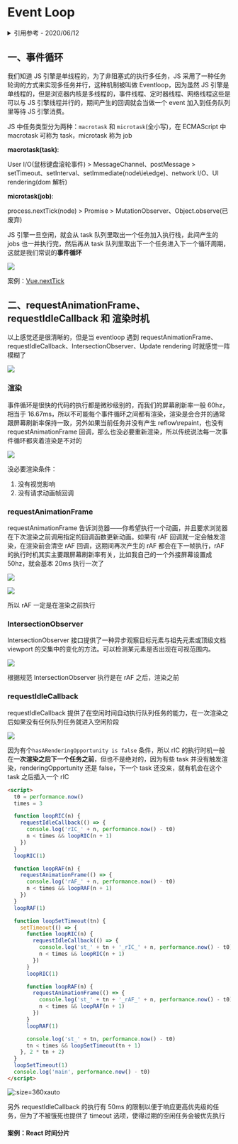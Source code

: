 # Event Loop

<details>
<summary>引用参考 - 2020/06/12</summary>

- [从浏览器多进程到 JS 单线程，JS 运行机制最全面的一次梳理](http://www.dailichun.com/2018/01/21/js_singlethread_eventloop.html) - _Lichun Dai 2018-01-21_
- [从 HTML 规范和 W3C 草案来解读 Event Loop、requestAnimationFrame、requestIdleCallback](https://github.com/sl1673495/blogs/issues/47)
- https://html.spec.whatwg.org/#window-event-loop
- [超好用的 API 之 IntersectionObserver](https://juejin.im/post/5d11ced1f265da1b7004b6f7)
- https://developer.mozilla.org/zh-CN/docs/Web/API/Window/requestAnimationFrame
- https://developer.mozilla.org/zh-CN/docs/Web/API/Window/requestIdleCallback
- [Node 定时器详解](http://www.ruanyifeng.com/blog/2018/02/node-event-loop.html)

</details>

## 一、事件循环

我们知道 JS 引擎是单线程的，为了非阻塞式的执行多任务，JS 采用了一种任务轮询的方式来实现多任务并行，这种机制被叫做 Eventloop，因为虽然 JS 引擎是单线程的，但是浏览器内核是多线程的，事件线程、定时器线程、网络线程这些是可以与 JS 引擎线程并行的，期间产生的回调就会当做一个 event 加入到任务队列里等待 JS 引擎消费。

JS 中任务类型分为两种：`macrotask` 和 `microtask`(全小写)，在 ECMAScript 中 macrotask 可称为 task，microtask 称为 job

**macrotask(task)**:

User I/O(鼠标键盘滚轮事件) > MessageChannel、postMessage > setTimeout、setInterval、setImmediate(node\ie\edge)、network I/O、UI rendering(dom 解析)

**microtask(job)**:

process.nextTick(node) > Promise > MutationObserver、Object.observe(已废弃)

JS 引擎一旦空闲，就会从 task 队列里取出一个任务加入执行栈，此间产生的 jobs 也一并执行完，然后再从 task 队列里取出下一个任务进入下一个循环周期，这就是我们常说的**事件循环**

![](img/eventloop.png)

案例：[Vue.nextTick](/frame/vue/nexttick.md)

## 二、requestAnimationFrame、requestIdleCallback 和 渲染时机

以上感觉还是很清晰的，但是当 eventloop 遇到 requestAnimationFrame、requestIdleCallback、IntersectionObserver、Update rendering 时就感觉一阵模糊了

![](img/eventloop1.png)

### 渲染

事件循环是很快的代码的执行都是微秒级别的，而我们的屏幕刷新率一般 60hz，相当于 16.67ms，所以不可能每个事件循环之间都有渲染，渲染是会合并的通常跟屏幕刷新率保持一致，另外如果当前任务并没有产生 reflow\repaint，也没有 requestAnimationFrame 回调，那么也没必要重新渲染，所以传统说法每一次事件循环都夹着渲染是不对的

![](img/eventloopunrender.png)

没必要渲染条件：
1. 没有视觉影响
2. 没有请求动画帧回调

### requestAnimationFrame

requestAnimationFrame 告诉浏览器——你希望执行一个动画，并且要求浏览器在下次渲染之前调用指定的回调函数更新动画。如果有 rAF 回调就一定会触发渲染，在渲染前会清空 rAF 回调，这期间再次产生的 rAF 都会在下一帧执行，rAF 的执行时机其实主要跟屏幕刷新率有关，比如我自己的一个外接屏幕设置成 50hz，就会基本 20ms 执行一次了

![](img/eventloop50hz.png)

![](img/eventloopraf.png)

所以 rAF 一定是在渲染之前执行

### IntersectionObserver

IntersectionObserver 接口提供了一种异步观察目标元素与祖先元素或顶级文档 viewport 的交集中的变化的方法。可以检测某元素是否出现在可视范围内。

![](img/intersection.png)

根据规范 IntersectionObserver 执行是在 rAF 之后，渲染之前

### requestIdleCallback

requestIdleCallback 提供了在空闲时间自动执行队列任务的能力，在一次渲染之后如果没有任何队列任务就进入空闲阶段

![](img/eventloopidle.png)

因为有个`hasARenderingOpportunity is false` 条件，所以 rIC 的执行时机一般在**一次渲染之后下一个任务之前**，但也不是绝对的，因为有些 task 并没有触发渲染，renderingOpportunity 还是 false，下一个 task 还没来，就有机会在这个 task 之后插入一个 rIC

```html
<script>
  t0 = performance.now()
  times = 3

  function loopRIC(n) {
    requestIdleCallback(() => {
      console.log('rIC_' + n, performance.now() - t0)
      n < times && loopRIC(n + 1)
    })
  }
  loopRIC(1)

  function loopRAF(n) {
    requestAnimationFrame(() => {
      console.log('rAF_' + n, performance.now() - t0)
      n < times && loopRAF(n + 1)
    })
  }
  loopRAF(1)

  function loopSetTimeout(tn) {
    setTimeout(() => {
      function loopRIC(n) {
        requestIdleCallback(() => {
          console.log('st_' + tn + '_rIC_' + n, performance.now() - t0)
          n < times && loopRIC(n + 1)
        })
      }
      loopRIC(1)

      function loopRAF(n) {
        requestAnimationFrame(() => {
          console.log('st_' + tn + '_rAF_' + n, performance.now() - t0)
          n < times && loopRAF(n + 1)
        })
      }
      loopRAF(1)

      console.log('st_' + tn, performance.now() - t0)
      tn < times && loopSetTimeout(tn + 1)
    }, 2 * tn + 2)
  }
  loopSetTimeout(1)
  console.log('main', performance.now() - t0)
</script>
```

![](img/eventloopric.png ':size=360xauto')

另外 requestIdleCallback 的执行有 50ms 的限制以便于响应更高优先级的任务，但为了不被饿死也提供了 timeout 选项，使得过期的空闲任务会被优先执行

#### 案例：React 时间分片
